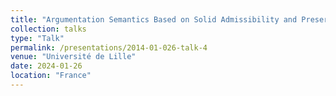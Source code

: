 ```yaml
---
title: "Argumentation Semantics Based on Solid Admissibility and Preservation of Semantic Properties"
collection: talks
type: "Talk"
permalink: /presentations/2014-01-026-talk-4
venue: "Université de Lille"
date: 2024-01-26
location: "France"
---
```


<!-- This is a description of your talk, which is a markdown files that can be all markdown-ified like any other post. Yay markdown! -->
